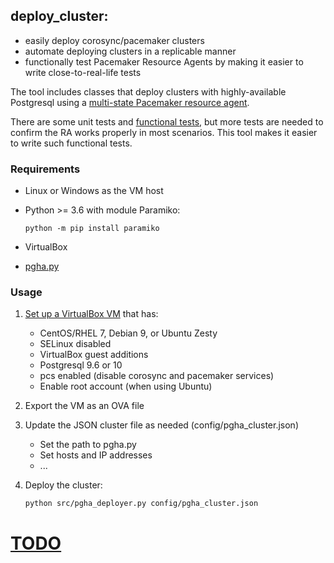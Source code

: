 ## deploy_cluster:

- easily deploy corosync/pacemaker clusters
- automate deploying clusters in a replicable manner
- functionally test Pacemaker Resource Agents by making it easier to write 
close-to-real-life tests

The tool includes classes that deploy clusters with highly-available 
Postgresql using a [multi-state Pacemaker resource agent](https://github.com/ulodciv/pgha). 

There are some unit tests and
[functional tests](https://github.com/ulodciv/deploy_cluster/wiki/Functional-Tests),
but more tests are needed to confirm the RA works properly in most scenarios. 
This tool makes it easier to write such functional tests.

### Requirements

- Linux or Windows as the VM host
- Python >= 3.6 with module Paramiko:
  
      python -m pip install paramiko
      
- VirtualBox
- [pgha.py](https://github.com/ulodciv/pgha)

### Usage

1. [Set up a VirtualBox VM](https://docs.google.com/spreadsheets/d/11X_08SDureZ3w_JtihwkJca39ldbIaz9yn7CZgZM9a8/edit?usp=sharing) that has:
    - CentOS/RHEL 7, Debian 9, or Ubuntu Zesty
    - SELinux disabled
    - VirtualBox guest additions
    - Postgresql 9.6 or 10 
    - pcs enabled (disable corosync and pacemaker services)
    - Enable root account (when using Ubuntu)
    
1. Export the VM as an OVA file 
    
1. Update the JSON cluster file as needed (config/pgha_cluster.json)
    - Set the path to pgha.py
    - Set hosts and IP addresses
    - ...

1. Deploy the cluster: 
   
       python src/pgha_deployer.py config/pgha_cluster.json

# [TODO](https://github.com/ulodciv/deploy_cluster/wiki/TODO)
